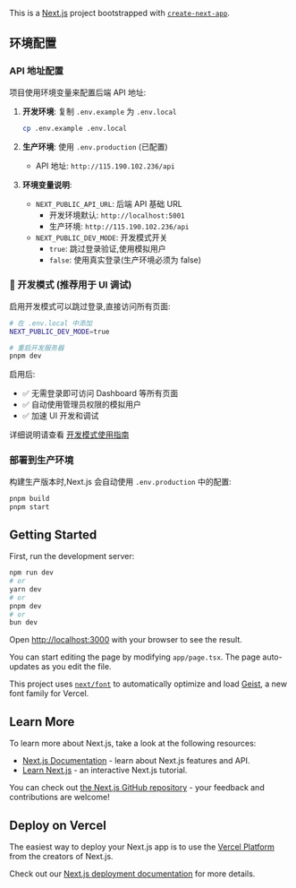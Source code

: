 This is a [Next.js](https://nextjs.org) project bootstrapped with [`create-next-app`](https://nextjs.org/docs/app/api-reference/cli/create-next-app).

## 环境配置

### API 地址配置

项目使用环境变量来配置后端 API 地址:

1. **开发环境**: 复制 `.env.example` 为 `.env.local`
   ```bash
   cp .env.example .env.local
   ```

2. **生产环境**: 使用 `.env.production` (已配置)
   - API 地址: `http://115.190.102.236/api`

3. **环境变量说明**:
   - `NEXT_PUBLIC_API_URL`: 后端 API 基础 URL
     - 开发环境默认: `http://localhost:5001`
     - 生产环境: `http://115.190.102.236/api`
   - `NEXT_PUBLIC_DEV_MODE`: 开发模式开关
     - `true`: 跳过登录验证,使用模拟用户
     - `false`: 使用真实登录(生产环境必须为 false)

### 🔧 开发模式 (推荐用于 UI 调试)

启用开发模式可以跳过登录,直接访问所有页面:

```bash
# 在 .env.local 中添加
NEXT_PUBLIC_DEV_MODE=true

# 重启开发服务器
pnpm dev
```

启用后:
- ✅ 无需登录即可访问 Dashboard 等所有页面
- ✅ 自动使用管理员权限的模拟用户
- ✅ 加速 UI 开发和调试

详细说明请查看 [开发模式使用指南](./DEV_MODE_GUIDE.md)

### 部署到生产环境

构建生产版本时,Next.js 会自动使用 `.env.production` 中的配置:

```bash
pnpm build
pnpm start
```

## Getting Started

First, run the development server:

```bash
npm run dev
# or
yarn dev
# or
pnpm dev
# or
bun dev
```

Open [http://localhost:3000](http://localhost:3000) with your browser to see the result.

You can start editing the page by modifying `app/page.tsx`. The page auto-updates as you edit the file.

This project uses [`next/font`](https://nextjs.org/docs/app/building-your-application/optimizing/fonts) to automatically optimize and load [Geist](https://vercel.com/font), a new font family for Vercel.

## Learn More

To learn more about Next.js, take a look at the following resources:

- [Next.js Documentation](https://nextjs.org/docs) - learn about Next.js features and API.
- [Learn Next.js](https://nextjs.org/learn) - an interactive Next.js tutorial.

You can check out [the Next.js GitHub repository](https://github.com/vercel/next.js) - your feedback and contributions are welcome!

## Deploy on Vercel

The easiest way to deploy your Next.js app is to use the [Vercel Platform](https://vercel.com/new?utm_medium=default-template&filter=next.js&utm_source=create-next-app&utm_campaign=create-next-app-readme) from the creators of Next.js.

Check out our [Next.js deployment documentation](https://nextjs.org/docs/app/building-your-application/deploying) for more details.
